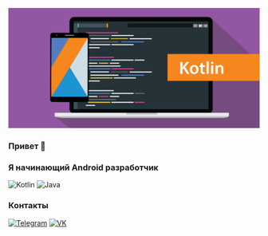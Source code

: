 ![Header](https://github.com/Krirll/krirll/blob/main/assets/ce4fdd4dafbe4215ed344023569047d35d877f07.jpeg)

### Привет 👋
### Я начинающий Android разработчик

![Kotlin](https://img.shields.io/badge/-Kotlin-orange?style=for-the-badge&logo=Kotlin)  ![Java](https://img.shields.io/badge/-Java-orange?style=for-the-badge&logo=java)

### Контакты

[![Telegram](https://img.shields.io/badge/-Telegram-black?style=for-the-badge&logo=telegram)](https://t.me/balalaev13)  [![VK](https://img.shields.io/badge/-vkонтакте-black?style=for-the-badge&logo=vk)](https://vk.com/balalaev13)